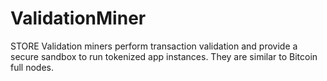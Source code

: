 # ValidationMiner
STORE Validation miners perform transaction validation and provide a secure sandbox to run tokenized app instances. They are similar to Bitcoin full nodes.
